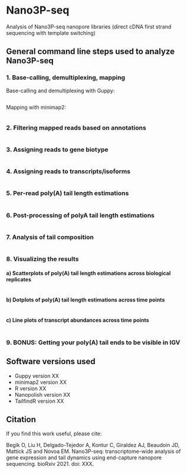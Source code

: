 # Nano3P-seq
Analysis of Nano3P-seq nanopore libraries (direct cDNA first strand sequencing with template switching)

## General command line steps used to analyze Nano3P-seq

### 1. Base-calling, demultiplexing, mapping
Base-calling and demultiplexing with Guppy:
```

```
Mapping with minimap2:
```

```

### 2. Filtering mapped reads based on annotations
```

```
### 3. Assigning reads to gene biotype
```

```
### 4. Assigning reads to transcripts/isoforms
```

```
### 5. Per-read poly(A) tail length estimations
```

```
### 6. Post-processing of polyA tail length estimations 
```

```
### 7. Analysis of tail composition
```

```
### 8. Visualizing the results

#### a) Scatterplots of poly(A) tail length estimations across biological replicates
```

```
#### b) Dotplots of poly(A) tail length estimations across time points 
```

```
#### c) Line plots of transcript abundances across time points
```

```
### 9. BONUS: Getting your poly(A) tail ends to be visible in IGV



## Software versions used

* Guppy version XX
* minimap2 version XX
* R version XX
* Nanopolish version XX
* TailfindR version XX

## Citation
If you find this work useful, please cite: 

Begik O, Liu H, Delgado-Tejedor A, Kontur C, Giraldez AJ, Beaudoin JD, Mattick JS and Novoa EM. Nano3P-seq: transcriptome-wide analysis of gene expression and tail dynamics using end-capture nanopore sequencing. bioRxiv 2021. doi: XXX. 



